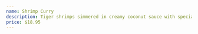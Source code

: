 ```yaml
---
name: Shrimp Curry
description: Tiger shrimps simmered in creamy coconut sauce with special spices.
price: $18.95
---
```

